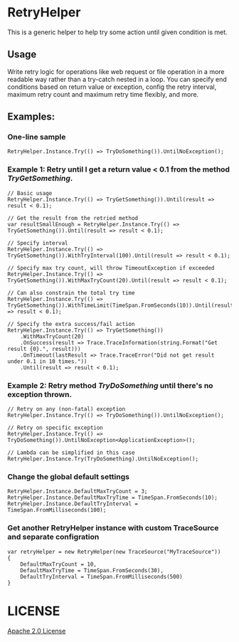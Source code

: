 RetryHelper
=======

This is a generic helper to help try some action until given condition is met.

Usage
----
Write retry logic for operations like web request or file operation in a more readable way rather than a try-catch nested in a loop. You can specify end conditions based on return value or exception, config the retry interval, maximum retry count and maximum retry time flexibly, and more.

Examples:
-------

### One-line sample

    RetryHelper.Instance.Try(() => TryDoSomething()).UntilNoException();

### Example 1: Retry until I get a return value < 0.1 from the method *TryGetSomething*.

    // Basic usage
    RetryHelper.Instance.Try(() => TryGetSomething()).Until(result => result < 0.1);

    // Get the result from the retried method
    var resultSmallEnough = RetryHelper.Instance.Try(() => TryGetSomething()).Until(result => result < 0.1);

    // Specify interval
    RetryHelper.Instance.Try(() => TryGetSomething()).WithTryInterval(100).Until(result => result < 0.1);

    // Specify max try count, will throw TimeoutException if exceeded
    RetryHelper.Instance.Try(() => TryGetSomething()).WithMaxTryCount(20).Until(result => result < 0.1);

    // Can also constrain the total try time
    RetryHelper.Instance.Try(() => TryGetSomething()).WithTimeLimit(TimeSpan.FromSeconds(10)).Until(result => result < 0.1);

    // Specify the extra success/fail action
    RetryHelper.Instance.Try(() => TryGetSomething())
        .WithMaxTryCount(20)
        .OnSuccess(result => Trace.TraceInformation(string.Format("Get result {0}.", result)))
        .OnTimeout(lastResult => Trace.TraceError("Did not get result under 0.1 in 10 times."))
        .Until(result => result < 0.1);


### Example 2: Retry method *TryDoSomething* until there's no exception thrown.

    // Retry on any (non-fatal) exception
    RetryHelper.Instance.Try(() => TryDoSomething()).UntilNoException();

    // Retry on specific exception
    RetryHelper.Instance.Try(() => TryDoSomething()).UntilNoException<ApplicationException>();

    // Lambda can be simplified in this case
    RetryHelper.Instance.Try(TryDoSomething).UntilNoException();


### Change the global default settings

    RetryHelper.Instance.DefaultMaxTryCount = 3;
    RetryHelper.Instance.DefaultMaxTryTime = TimeSpan.FromSeconds(10);
    RetryHelper.Instance.DefaultTryInterval = TimeSpan.FromMilliseconds(100);


### Get another RetryHelper instance with custom TraceSource and separate configration

    var retryHelper = new RetryHelper(new TraceSource("MyTraceSource"))
    {
        DefaultMaxTryCount = 10,
        DefaultMaxTryTime = TimeSpan.FromSeconds(30),
        DefaultTryInterval = TimeSpan.FromMilliseconds(500)
    }

LICENSE
=======
[Apache 2.0 License](https://github.com/gildorwang/RetryHelper/blob/master/LICENSE.md)
